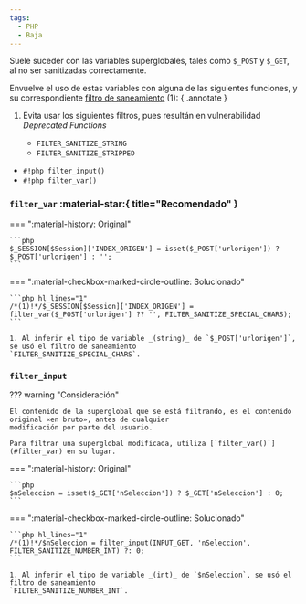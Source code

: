 ```yaml
---
tags:
  - PHP
  - Baja
---
```


Suele suceder con las variables superglobales, tales como `$_POST` y `$_GET`, al no ser sanitizadas correctamente.

Envuelve el uso de estas variables con alguna de las siguientes funciones, y su correspondiente
[filtro de saneamiento](https://www.php.net/manual/en/filter.constants.php#constant.filter-unsafe-raw) (1):
{ .annotate }

1.  Evita usar los siguientes filtros, pues resultán en vulnerabilidad _Deprecated Functions_

    - `FILTER_SANITIZE_STRING`
    - `FILTER_SANITIZE_STRIPPED`

<div markdown>

* `#!php filter_input()`
* `#!php filter_var()`

</div>


### `filter_var` :material-star:{ title="Recomendado" }

=== ":material-history: Original"

    ```php
    $_SESSION[$Session]['INDEX_ORIGEN'] = isset($_POST['urlorigen']) ? $_POST['urlorigen'] : '';
    ```

=== ":material-checkbox-marked-circle-outline: Solucionado"

    ```php hl_lines="1"
    /*(1)!*/$_SESSION[$Session]['INDEX_ORIGEN'] = filter_var($_POST['urlorigen'] ?? '', FILTER_SANITIZE_SPECIAL_CHARS);
    ```

    1. Al inferir el tipo de variable _(string)_ de `$_POST['urlorigen']`, se usó el filtro de saneamiento
    `FILTER_SANITIZE_SPECIAL_CHARS`.

### `filter_input`

??? warning "Consideración"

    El contenido de la superglobal que se está filtrando, es el contenido original «en bruto», antes de cualquier
    modificación por parte del usuario.

    Para filtrar una superglobal modificada, utiliza [`filter_var()`](#filter_var) en su lugar.

=== ":material-history: Original"

    ```php
    $nSeleccion = isset($_GET['nSeleccion']) ? $_GET['nSeleccion'] : 0;
    ```

=== ":material-checkbox-marked-circle-outline: Solucionado"

    ```php hl_lines="1"
    /*(1)!*/$nSeleccion = filter_input(INPUT_GET, 'nSeleccion', FILTER_SANITIZE_NUMBER_INT) ?: 0;
    ```

    1. Al inferir el tipo de variable _(int)_ de `$nSeleccion`, se usó el filtro de saneamiento
    `FILTER_SANITIZE_NUMBER_INT`.
